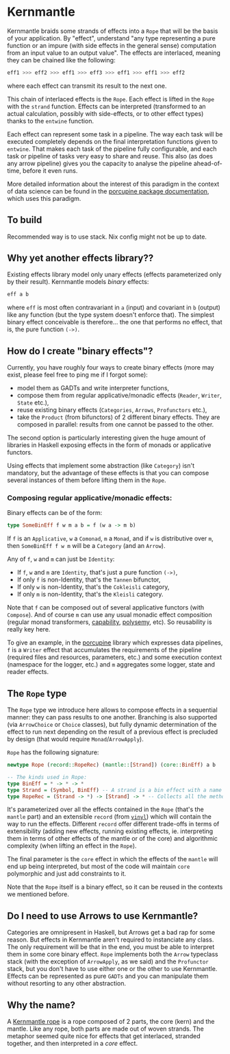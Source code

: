 # Kernmantle

Kernmantle braids some strands of effects into a `Rope` that will be the basis
of your application. By "effect", understand "any type representing a pure function or an impure (with side effects
in the general sense) computation
from an input value to an output value". The effects are interlaced, meaning they can be chained
like the following:

```haskell
eff1 >>> eff2 >>> eff1 >>> eff3 >>> eff1 >>> eff1 >>> eff2
```

where each effect can transmit its result to the next one.

This chain of interlaced effects is the `Rope`. Each effect is lifted in the
`Rope` with the `strand` function. Effects can be interpreted (transformed to an actual calculation, possibly with side-effects, or to other effect types) thanks to the `entwine`
function.

Each effect can represent some task in a pipeline. The way each task will be executed completely depends on the final interpretation functions given to `entwine`. That makes each task of the pipeline fully configurable, and each task or pipeline of tasks very easy to share and reuse. This also (as does any arrow pipeline) gives you the capacity to analyse the pipeline ahead-of-time, before it even runs.

More detailed information about the interest of this paradigm in the context of data science can be found in the [porcupine package documentation](https://tweag.github.io/porcupine/), which uses this paradigm.

## To build

Recommended way is to use stack.
Nix config might not be up to date.


## Why yet another effects library??

Existing effects library model only unary effects (effects parameterized only
by their result). Kernmantle models _binary_ effects:

```haskell
eff a b
```

where `eff` is most often contravariant in `a` (input) and covariant in `b`
(output) like any function (but the type system doesn't enforce that). The
simplest binary effect conceivable is therefore... the one that performs no
effect, that is, the pure function `(->)`.

## How do I create "binary effects"?

Currently, you have roughly four ways to create binary effects (more may exist,
please feel free to ping me if I forgot some):

- model them as GADTs and write interpreter functions,
- compose them from regular applicative/monadic effects (`Reader`, `Writer`,
  `State` etc.),
- reuse existing binary effects (`Categories`, `Arrows`, `Profunctors` etc.),
- take the `Product` (from bifunctors) of 2 different binary effects. They are
  composed in parallel: results from one cannot be passed to the other.

The second option is particularly interesting given the huge amount of libraries
in Haskell exposing effects in the form of monads or applicative functors.

Using effects that implement some abstraction (like `Category`) isn't mandatory,
but the advantage of these effects is that you can compose several instances of
them before lifting them in the `Rope`.

### Composing regular applicative/monadic effects:

Binary effects can be of the form:

```haskell
type SomeBinEff f w m a b = f (w a -> m b)
```

If `f` is an `Applicative`, `w` a `Comonad`, `m` a `Monad`, and if `w` is
distributive over `m`, then `SomeBinEff f w m` will be a `Category` (and an
`Arrow`).

Any of `f`, `w` and `m` can just be `Identity`:

- If `f`, `w` and `m` are `Identity`, that's just a pure function `(->)`,
- If only `f` is non-Identity, that's the `Tannen` bifunctor,
- If only `w` is non-Identity, that's the `Cokleisli` category,
- If only `m` is non-Identity, that's the `Kleisli` category.

Note that `f` can be composed out of several applicative functors (with
`Compose`). And of course `m` can use any usual monadic effect composition
(regular monad transformers, [capability](https://github.com/tweag/capability),
[polysemy](http://hackage.haskell.org/package/polysemy), etc). So reusability is
really key here.

To give an example, in the [porcupine](https://github.com/tweag/porcupine)
library which expresses data pipelines, `f` is a `Writer` effect that
accumulates the requirements of the pipeline (required files and resources,
parameters, etc.) and some execution context (namespace for the logger, etc.)
and `m` aggregates some logger, state and reader effects.

## The `Rope` type

The `Rope` type we introduce here allows to compose effects in a sequential
manner: they can pass results to one another. Branching is also supported (via
`ArrowChoice` or `Choice` classes), but fully dynamic determination of the
effect to run next depending on the result of a previous effect is precluded by
design (that would require `Monad`/`ArrowApply`).

`Rope` has the following signature:

```haskell
newtype Rope (record::RopeRec) (mantle::[Strand]) (core::BinEff) a b

-- The kinds used in Rope:
type BinEff = * -> * -> *
type Strand = (Symbol, BinEff) -- A strand is a bin effect with a name
type RopeRec = (Strand -> *) -> [Strand] -> * -- Collects all the methods to run each strand
```

It's parameterized over all the effects contained in the `Rope` (that's the
`mantle` part) and an extensible `record` (from
[`vinyl`](http://hackage.haskell.org/package/vinyl)) which will contain the way
to run the effects. Different `record` offer different trade-offs in terms of
extensibility (adding new effects, running existing effects, ie. interpreting
them in terms of other effects of the mantle or of the core) and algorithmic
complexity (when lifting an effect in the `Rope`).

The final parameter is the `core` effect in which the effects of the `mantle`
will end up being interpreted, but most of the code will maintain `core`
polymorphic and just add constraints to it.

Note that the `Rope` itself is a binary effect, so it can be reused in the
contexts we mentioned before.

## Do I need to use Arrows to use Kernmantle?

Categories are omnipresent in Haskell, but Arrows get a bad rap for some
reason. But effects in Kernmantle aren't required to instanciate any class. The
only requirement will be that in the end, you must be able to interpret them in
some core binary effect. `Rope` implements both the `Arrow` typeclass stack
(with the exception of `ArrowApply`, as we said) and the `Profunctor` stack, but
you don't have to use either one or the other to use Kernmantle. Effects can be
represented as pure `GADTs` and you can manipulate them without resorting to any
other abstraction.


## Why the name?

A [Kernmantle rope](https://en.wikipedia.org/wiki/Kernmantle_rope) is a rope
composed of 2 parts, the core (kern) and the mantle. Like any rope, both parts
are made out of woven strands. The metaphor seemed quite nice for effects that
get interlaced, stranded together, and then interpreted in a _core_ effect.
